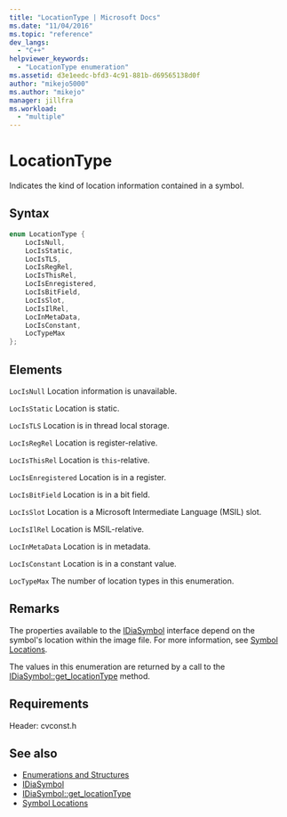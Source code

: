 ```yaml
---
title: "LocationType | Microsoft Docs"
ms.date: "11/04/2016"
ms.topic: "reference"
dev_langs:
  - "C++"
helpviewer_keywords:
  - "LocationType enumeration"
ms.assetid: d3e1eedc-bfd3-4c91-881b-d69565138d0f
author: "mikejo5000"
ms.author: "mikejo"
manager: jillfra
ms.workload:
  - "multiple"
---
```

# LocationType
Indicates the kind of location information contained in a symbol.

## Syntax

```C++
enum LocationType {
    LocIsNull,
    LocIsStatic,
    LocIsTLS,
    LocIsRegRel,
    LocIsThisRel,
    LocIsEnregistered,
    LocIsBitField,
    LocIsSlot,
    LocIsIlRel,
    LocInMetaData,
    LocIsConstant,
    LocTypeMax
};
```

## Elements
`LocIsNull`
Location information is unavailable.

`LocIsStatic`
Location is static.

`LocIsTLS`
Location is in thread local storage.

`LocIsRegRel`
Location is register-relative.

`LocIsThisRel`
Location is `this`-relative.

`LocIsEnregistered`
Location is in a register.

`LocIsBitField`
Location is in a bit field.

`LocIsSlot`
Location is a Microsoft Intermediate Language (MSIL) slot.

`LocIsIlRel`
Location is MSIL-relative.

`LocInMetaData`
Location is in metadata.

`LocIsConstant`
Location is in a constant value.

`LocTypeMax`
The number of location types in this enumeration.

## Remarks
The properties available to the [IDiaSymbol](../../debugger/debug-interface-access/idiasymbol.md) interface depend on the symbol's location within the image file. For more information, see [Symbol Locations](../../debugger/debug-interface-access/symbol-locations.md).

The values in this enumeration are returned by a call to the [IDiaSymbol::get_locationType](../../debugger/debug-interface-access/idiasymbol-get-locationtype.md) method.

## Requirements
Header: cvconst.h

## See also
- [Enumerations and Structures](../../debugger/debug-interface-access/enumerations-and-structures.md)
- [IDiaSymbol](../../debugger/debug-interface-access/idiasymbol.md)
- [IDiaSymbol::get_locationType](../../debugger/debug-interface-access/idiasymbol-get-locationtype.md)
- [Symbol Locations](../../debugger/debug-interface-access/symbol-locations.md)
